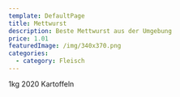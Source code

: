 ```yaml
---
template: DefaultPage
title: Mettwurst
description: Beste Mettwurst aus der Umgebung
price: 1.01
featuredImage: /img/340x370.png
categories:
  - category: Fleisch
---
```

1kg 2020 Kartoffeln
